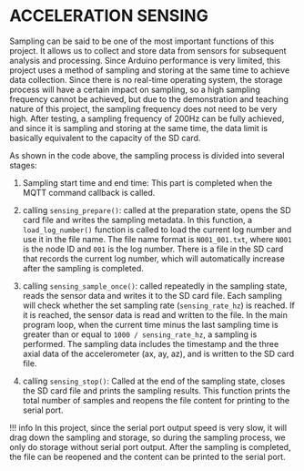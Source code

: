 # ACCELERATION SENSING

Sampling can be said to be one of the most important functions of this project. It allows us to collect and store data from sensors for subsequent analysis and processing. Since Arduino performance is very limited, this project uses a method of sampling and storing at the same time to achieve data collection. Since there is no real-time operating system, the storage process will have a certain impact on sampling, so a high sampling frequency cannot be achieved, but due to the demonstration and teaching nature of this project, the sampling frequency does not need to be very high. After testing, a sampling frequency of 200Hz can be fully achieved, and since it is sampling and storing at the same time, the data limit is basically equivalent to the capacity of the SD card.
<!-- 
**sensing.hpp**

```cpp
#pragma once

#include <stdint.h>

#define SENSING_PREPARING_DUR_MS 5000  // Duration for preparing sensing in milliseconds

typedef struct {
    uint16_t elapsed_ms;  // Elapsed time since sensing started (ms)
    int16_t ax;
    int16_t ay;
    int16_t az;
} SamplePoint;

bool sensing_prepare();                     // Called once at the beginning of PREPARING state
void sensing_sample_once();                 // Called repeatedly during SAMPLING state
void sensing_stop();                        // Called once at the end of SAMPLING state

void sensing_retrieve_file();               // Retrieve file from SD card

```

**sensing.cpp**

```cpp
#include <Arduino.h>
#include "config.hpp"
#include "nodestate.hpp"
#include "time.hpp"
#include "rgbled.hpp"
#include "mpu6050.hpp"
#include "sensing.hpp"
#include "mqtt.hpp"
#include "sdcard.hpp"
#include "logging.hpp"
#include "wifi.hpp"

static File data_file;
static uint32_t last_sample_time = 0;
static uint32_t t_start_ms = 0;
static uint32_t sample_count = 0;
static char filename[32];
static char printbuffer[64];

bool sensing_prepare()
{
    sample_count = 0;
    t_start_ms = sensing_scheduled_start_ms;
    last_sample_time = t_start_ms;

    load_log_number(); // Load current log number from persistent storage
    snprintf(filename, sizeof(filename), "N%03d_%03d.txt", NODE_ID, log_number + 1);

    Serial.print("[SD] Opening file for streaming: ");
    Serial.println(filename);

    data_file = SD.open(filename, FILE_WRITE);
    if (!data_file)
    {
        Serial.println("[SD] Failed to open file.");
        return false;
    }

    data_file.println("=============== Sampling Metadata ===============");
#ifdef NODE_ID
    data_file.print("Node ID: ");
    data_file.println(NODE_ID);
#endif

    // === Convert scheduled start time ===
    CalendarTime cal = calendar_from_unix_milliseconds(sensing_scheduled_start_ms);
    snprintf(printbuffer, sizeof(printbuffer), "%04d-%02d-%02d %02d:%02d:%02d.%03d",
             cal.year, cal.month, cal.day, cal.hour, cal.minute, cal.second, cal.ms);

    data_file.print("Start Time: ");
    data_file.println(printbuffer);

    data_file.print("Sampling Rate: ");
    data_file.print(sensing_rate_hz);
    data_file.println(" Hz");

    data_file.print("Duration: ");
    data_file.print(sensing_duration_s);
    data_file.println(" s");

    data_file.println("================= Sampling Data =================");
    data_file.println("time_ms  , ax      , ay      , az");

    Serial.println("[SENSING] Sensing started (streaming mode).");
    return true;
}

void sensing_sample_once()
{
    uint32_t now_ms = Time.get_time();
    if (now_ms - last_sample_time >= (1000 / sensing_rate_hz))
    {
        last_sample_time += (1000 / sensing_rate_hz);

        int16_t ax, ay, az;
        imu_get_acceleration(ax, ay, az);

        uint32_t elapsed = now_ms - t_start_ms;

        float ax_g = ax * cali_scale_x / 16384.0f;
        float ay_g = ay * cali_scale_y / 16384.0f;
        float az_g = az * cali_scale_z / 16384.0f;

        char line[64];

        snprintf(line, sizeof(line), "%8lu,%8.6f,%8.6f,%8.6f", elapsed, ax_g, ay_g, az_g);
        data_file.println(line);

        sample_count++;
    }
}

void sensing_stop()
{
    Serial.print("[SENSING] Sampling completed. ");
    Serial.print(sample_count);
    Serial.println(" samples collected.");

    if (data_file)
    {
        data_file.close();
        Serial.print("[SD] File saved: ");
        Serial.println(filename);

        log_number++;
        save_log_number();
    }

#ifdef DATA_PRINTOUT
    // Reopen and print file content
    File f = SD.open(filename, FILE_READ);
    if (f)
    {
        Serial.println("[SD] Dumping file content:");
        while (f.available())
        {
            Serial.write(f.read());
        }
        f.close();
    }
    else
    {
        Serial.println("[SD] Failed to reopen file for reading.");
    }
#endif

#ifdef GATEWAY // this part will make the led switch on the gateway node slightly slower than the leafnodes, don't worry about it
    // Check WiFi connection, reconnect if disconnected
    if (WiFi.status() != WL_CONNECTED)
    {
        Serial.println("[MQTT] WiFi disconnected. Reconnecting...");
        connect_to_wifi(); // Reconnect to WiFi
    }

    mqtt_loop(); // Keep MQTT connection alive
    // Publish the file name to MQTT broker
    String msg = "Sensing completed!";
    mqtt_client.publish(MQTT_TOPIC_PUB, msg.c_str());
#endif

    sample_count = 0;
}

void sensing_retrieve_file()
{
    File file = SD.open(retrieval_filename, FILE_READ);
    if (!file)
    {
        Serial.print("[Error] File not found: ");
        Serial.println(retrieval_filename);
        return;
    }

    Serial.print("[Retrieval] Reading file: ");
    Serial.println(retrieval_filename);

    size_t total_size = file.size();
    size_t bytes_sent = 0;
    size_t chunk_size = 850;
    size_t chunk_index = 1;
    size_t chunk_total = (total_size + chunk_size - 1) / chunk_size;

    char prefix[32];
    snprintf(prefix, sizeof(prefix), "%s", retrieval_filename + 1); // Remove leading '/'
    char topic[64];

    while (file.available())
    {
        char buffer[851]; // chunk_size + 1 for null terminator
        size_t len = file.readBytes(buffer, chunk_size);
        buffer[len] = '\0';

        snprintf(topic, sizeof(topic), "%s[%d/%d]:", prefix, chunk_index, chunk_total);
        String payload = String(topic) + String(buffer);

        bool ok = mqtt_client.publish(MQTT_TOPIC_PUB, payload.c_str());
        if (ok)
        {
            bytes_sent += len;
            Serial.print("[MQTT] Sent chunk ");
            Serial.print(chunk_index);
            Serial.print(" / ");
            Serial.print(chunk_total);
            Serial.print(" (");
            Serial.print(bytes_sent);
            Serial.print(" / ");
            Serial.print(total_size);
            Serial.println(" bytes)");
        }
        else
        {
            Serial.print("[Error] Failed to send chunk ");
            Serial.println(chunk_index);
        }

        chunk_index++;

        mqtt_loop(); // keep MQTT alive
        delay(50);   // throttle
    }

    file.close();

    String done_msg = String(prefix) + "[done]";
    mqtt_client.publish(MQTT_TOPIC_PUB, done_msg.c_str());
    Serial.println("[MQTT] File upload completed.");

    node_status.node_flags.data_retrieval_requested = false;
    node_status.node_flags.data_retrieval_sent = true;
}

``` -->

As shown in the code above, the sampling process is divided into several stages:

1. Sampling start time and end time: This part is completed when the MQTT command callback is called.

2. calling `sensing_prepare()`: called at the preparation state, opens the SD card file and writes the sampling metadata. In this function, a `load_log_number()` function is called to load the current log number and use it in the file name. The file name format is `N001_001.txt`, where `N001` is the node ID and `001` is the log number. There is a file in the SD card that records the current log number, which will automatically increase after the sampling is completed.

3. calling `sensing_sample_once()`: called repeatedly in the sampling state, reads the sensor data and writes it to the SD card file. Each sampling will check whether the set sampling rate (`sensing_rate_hz`) is reached. If it is reached, the sensor data is read and written to the file. In the main program loop, when the current time minus the last sampling time is greater than or equal to `1000 / sensing_rate_hz`, a sampling is performed. The sampling data includes the timestamp and the three axial data of the accelerometer (ax, ay, az), and is written to the SD card file.

4. calling `sensing_stop()`: Called at the end of the sampling state, closes the SD card file and prints the sampling results. This function prints the total number of samples and reopens the file content for printing to the serial port.

!!! info
    In this project, since the serial port output speed is very slow, it will drag down the sampling and storage, so during the sampling process, we only do storage without serial port output. After the sampling is completed, the file can be reopened and the content can be printed to the serial port.